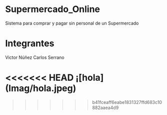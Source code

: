 # Supermercado_Online
Sistema para comprar y pagar sin personal de un Supermercado
# Integrantes
Victor Núñez
Carlos Serrano

<<<<<<< HEAD
¡[hola] (Imag/hola.jpeg)
=======
>>>>>>> b41fceaff6eabe1831327ffd683c10882aaea4d9
